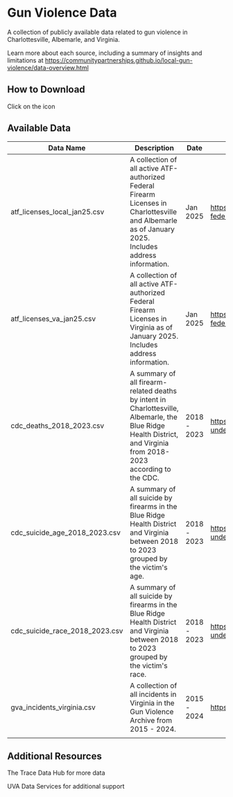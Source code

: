 # Gun Violence Data

A collection of publicly available data related to gun violence in Charlottesville, Albemarle, and Virginia.

Learn more about each source, including a summary of insights and limitations at <https://communitypartnerships.github.io/local-gun-violence/data-overview.html>

## How to Download

Click on the icon

## Available Data

| Data Name | Description | Date | More Info |
|----|----|----|----|
| atf_licenses_local_jan25.csv | A collection of all active ATF-authorized Federal Firearm Licenses in Charlottesville and Albemarle as of January 2025. Includes address information. | Jan 2025 | <https://www.atf.gov/firearms/listing-federal-firearms-licensees> |
| atf_licenses_va_jan25.csv | A collection of all active ATF-authorized Federal Firearm Licenses in Virginia as of January 2025. Includes address information. | Jan 2025 | <https://www.atf.gov/firearms/listing-federal-firearms-licensees> |
| cdc_deaths_2018_2023.csv | A summary of all firearm-related deaths by intent in Charlottesville, Albemarle, the Blue Ridge Health District, and Virginia from 2018-2023 according to the CDC. | 2018 - 2023 | <https://wonder.cdc.gov/deaths-by-underlying-cause.html> |
| cdc_suicide_age_2018_2023.csv | A summary of all suicide by firearms in the Blue Ridge Health District and Virginia between 2018 to 2023 grouped by the victim's age. | 2018 - 2023 | <https://wonder.cdc.gov/deaths-by-underlying-cause.html> |
| cdc_suicide_race_2018_2023.csv | A summary of all suicide by firearms in the Blue Ridge Health District and Virginia between 2018 to 2023 grouped by the victim's race. | 2018 - 2023 | <https://wonder.cdc.gov/deaths-by-underlying-cause.html> |
| gva_incidents_virginia.csv | A collection of all incidents in Virginia in the Gun Violence Archive from 2015 - 2024. | 2015 - 2024 | <https://www.gunviolencearchive.org/> |
|  |  |  |  |

## Additional Resources

The Trace Data Hub for more data

UVA Data Services for additional support

